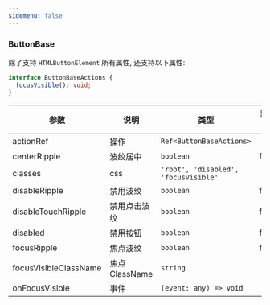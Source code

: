 ```yaml
---
sidemenu: false
---
```


### ButtonBase

除了支持 `HTMLButtonElement` 所有属性, 还支持以下属性:

```typescript
interface ButtonBaseActions {
  focusVisible(): void;
}

```

| 参数	|说明	|类型	|默认值
| --- | --- | --- | ---
| actionRef | 操作 | `Ref<ButtonBaseActions>` |
| centerRipple | 波纹居中 | `boolean` | false
| classes | css | `'root', 'disabled', 'focusVisible'` |
| disableRipple | 禁用波纹 | `boolean` | false
| disableTouchRipple | 禁用点击波纹 | `boolean` | false
| disabled | 禁用按钮 | `boolean` | false
| focusRipple | 焦点波纹 | `boolean` | false
| focusVisibleClassName | 焦点ClassName | `string` |
| onFocusVisible | 事件 | `(event: any) => void` |
